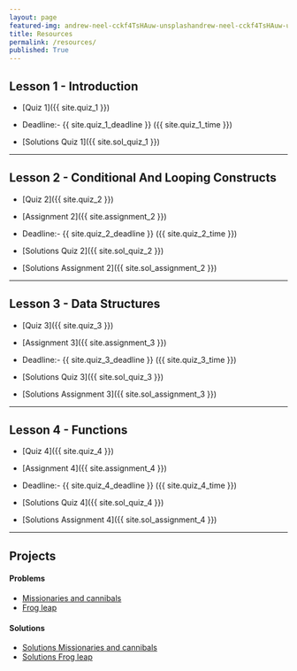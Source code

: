```yaml
---
layout: page
featured-img: andrew-neel-cckf4TsHAuw-unsplashandrew-neel-cckf4TsHAuw-unsplash
title: Resources
permalink: /resources/
published: True
---
```


<!-- <h1 style="text-align: center;">{{ site.batch_name }} Batch</h1> -->

<!-- <h2 style="text-align: center;">Resources will be available once the course begins!</h2> -->

## Lesson 1 - Introduction

- [Quiz 1]({{ site.quiz_1 }})
- Deadline:- {{ site.quiz_1_deadline }} ({{ site.quiz_1_time }})

- [Solutions Quiz 1]({{ site.sol_quiz_1 }}) 


*** 

## Lesson 2 - Conditional And Looping Constructs

- [Quiz 2]({{ site.quiz_2 }})
- [Assignment 2]({{ site.assignment_2 }})
- Deadline:- {{ site.quiz_2_deadline }} ({{ site.quiz_2_time }})


- [Solutions Quiz 2]({{ site.sol_quiz_2 }})
- [Solutions Assignment 2]({{ site.sol_assignment_2 }})

<!--
- [Homework]({{ site.homework }}) 
-->

*** 

## Lesson 3 - Data Structures

- [Quiz 3]({{ site.quiz_3 }})
- [Assignment 3]({{ site.assignment_3 }})
- Deadline:- {{ site.quiz_3_deadline }} ({{ site.quiz_3_time }})


- [Solutions Quiz 3]({{ site.sol_quiz_3 }})
- [Solutions Assignment 3]({{ site.sol_assignment_3 }}) 

***

## Lesson 4 - Functions

- [Quiz 4]({{ site.quiz_4 }})
- [Assignment 4]({{ site.assignment_4 }})
- Deadline:- {{ site.quiz_4_deadline }} ({{ site.quiz_4_time }})


- [Solutions Quiz 4]({{ site.sol_quiz_4 }})
- [Solutions Assignment 4]({{ site.sol_assignment_4 }}) 

***

## Projects
#### Problems
- [Missionaries and cannibals]({{site.project_1}})
- [Frog leap]({{site.project_2}})


#### Solutions
- [Solutions Missionaries and cannibals]({{site.sol_project_1}})
- [Solutions Frog leap]({{site.sol_project_2}}) 
